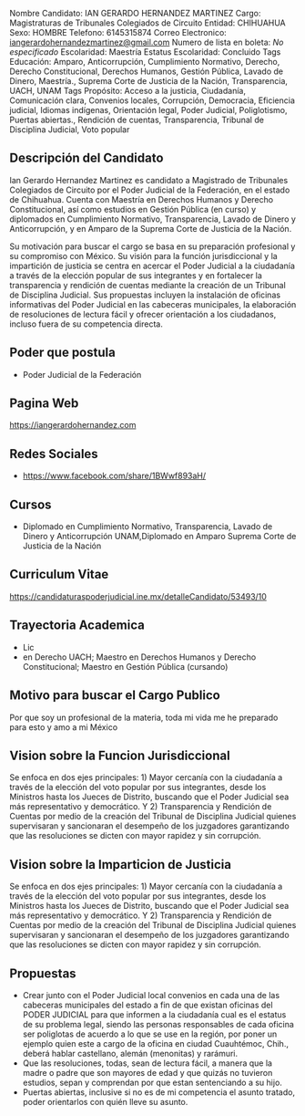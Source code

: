 Nombre Candidato: IAN GERARDO HERNANDEZ MARTINEZ
Cargo: Magistraturas de Tribunales Colegiados de Circuito
Entidad: CHIHUAHUA
Sexo: HOMBRE
Telefono: 6145315874
Correo Electronico: iangerardohernandezmartinez@gmail.com
Numero de lista en boleta: *No especificado*
Escolaridad: Maestría
Estatus Escolaridad: Concluido
Tags Educación: Amparo, Anticorrupción, Cumplimiento Normativo, Derecho, Derecho Constitucional, Derechos Humanos, Gestión Pública, Lavado de Dinero, Maestría., Suprema Corte de Justicia de la Nación, Transparencia, UACH, UNAM
Tags Propósito: Acceso a la justicia, Ciudadanía, Comunicación clara, Convenios locales, Corrupción, Democracia, Eficiencia judicial, Idiomas indígenas, Orientación legal, Poder Judicial, Poliglotismo, Puertas abiertas., Rendición de cuentas, Transparencia, Tribunal de Disciplina Judicial, Voto popular


## Descripción del Candidato 

Ian Gerardo Hernandez Martinez es candidato a Magistrado de Tribunales Colegiados de Circuito por el Poder Judicial de la Federación, en el estado de Chihuahua. Cuenta con Maestría en Derechos Humanos y Derecho Constitucional, así como estudios en Gestión Pública (en curso) y diplomados en Cumplimiento Normativo, Transparencia, Lavado de Dinero y Anticorrupción, y en Amparo de la Suprema Corte de Justicia de la Nación. 

Su motivación para buscar el cargo se basa en su preparación profesional y su compromiso con México. Su visión para la función jurisdiccional y la impartición de justicia se centra en acercar el Poder Judicial a la ciudadanía a través de la elección popular de sus integrantes y en fortalecer la transparencia y rendición de cuentas mediante la creación de un Tribunal de Disciplina Judicial. Sus propuestas incluyen la instalación de oficinas informativas del Poder Judicial en las cabeceras municipales, la elaboración de resoluciones de lectura fácil y ofrecer orientación a los ciudadanos, incluso fuera de su competencia directa.


## Poder que postula

- Poder Judicial de la Federación


## Pagina Web

https://iangerardohernandez.com


## Redes Sociales

- https://www.facebook.com/share/1BWwf893aH/


## Cursos

- Diplomado en Cumplimiento Normativo, Transparencia, Lavado de Dinero y Anticorrupción UNAM,Diplomado en Amparo Suprema Corte de Justicia de la Nación


## Curriculum Vitae

https://candidaturaspoderjudicial.ine.mx/detalleCandidato/53493/10


## Trayectoria Academica

- Lic
- en Derecho UACH; Maestro en Derechos Humanos y Derecho Constitucional; Maestro en Gestión Pública (cursando)


## Motivo para buscar el Cargo Publico

Por que soy un profesional de la materia, toda mi vida me he preparado para esto y amo a mi México


## Vision sobre la Funcion Jurisdiccional

Se enfoca en dos ejes principales: 1) Mayor cercanía con la ciudadanía a través de la elección del voto popular por sus integrantes, desde los Ministros hasta los Jueces de Distrito, buscando que el Poder Judicial sea más representativo y democrático. Y 2) Transparencia y Rendición de Cuentas por medio de la creación del Tribunal de Disciplina Judicial quienes supervisaran y sancionaran el desempeño de los juzgadores garantizando que las resoluciones se dicten con mayor rapidez y sin corrupción.


## Vision sobre la Imparticion de Justicia

Se enfoca en dos ejes principales: 1) Mayor cercanía con la ciudadanía a través de la elección del voto popular por sus integrantes, desde los Ministros hasta los Jueces de Distrito, buscando que el Poder Judicial sea más representativo y democrático. Y 2) Transparencia y Rendición de Cuentas por medio de la creación del Tribunal de Disciplina Judicial quienes supervisaran y sancionaran el desempeño de los juzgadores garantizando que las resoluciones se dicten con mayor rapidez y sin corrupción.


## Propuestas

- Crear junto con el Poder Judicial local convenios en cada una de las cabeceras municipales del estado a fin de que existan oficinas del PODER JUDICIAL para que informen a la ciudadanía cual es el estatus de su problema legal, siendo las personas responsables de cada oficina ser poliglotas de acuerdo a lo que se use en la región, por poner un ejemplo quien este a cargo de la oficina en ciudad Cuauhtémoc, Chih., deberá hablar castellano, alemán (menonitas) y rarámuri.
- Que las resoluciones, todas, sean de lectura fácil, a manera que la madre o padre que son mayores de edad y que quizás no tuvieron estudios, sepan y comprendan por que estan sentenciando a su hijo.
- Puertas abiertas, inclusive si no es de mi competencia el asunto tratado, poder orientarlos con quién lleve su asunto.

